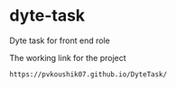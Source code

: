 # dyte-task
Dyte task for front end role

The working link for the project 

```
https://pvkoushik07.github.io/DyteTask/
```
